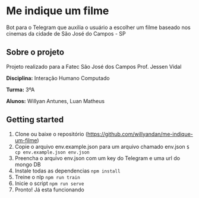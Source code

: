 ﻿# Me indique um filme

Bot para o Telegram que auxilia o usuário a escolher um filme baseado nos cinemas da cidade de São José do Campos - SP

## Sobre o projeto

Projeto realizado para a Fatec São José dos Campos Prof. Jessen Vidal

**Disciplina:** Interação Humano Computado

**Turma:** 3ºA

**Alunos:** Willyan Antunes, Luan Matheus

## Getting started

 1. Clone ou baixe o repositório (https://github.com/willyandan/me-indique-um-filme)
 2. Copie o arquivo env.example.json para um arquivo chamado env.json 
`$ cp env.example.json env.json `
 3. Preencha o arquivo env.json com um key do Telegram e uma url do mongo DB
 4. Instale todas as dependencias
`npm install`
 5. Treine o nlp
`npm run train`
 6. Inicie o script
`npm run serve`
 7. Pronto! Já esta funcionando
 

